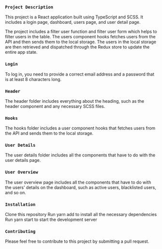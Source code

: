 ### `Project Description`

This project is a React application built using TypeScript and SCSS. It includes a login page, dashboard, users page, and user detail page.

The project includes a filter user function and filter user form which helps to filter users in the table. The users component hooks fetches users from the API and then sends them to the local storage. The users in the local storage are then retrieved and dispatched through the Redux store to update the entire app state.

### `Login`

To log in, you need to provide a correct email address and a password that is at least 8 characters long.

### `Header`

The header folder includes everything about the heading, such as the header component and any necessary SCSS files.

### `Hooks`

The hooks folder includes a user component hooks that fetches users from the API and sends them to the local storage.

### `User Details`

The user details folder includes all the components that have to do with the user details page.

### `User Overview`

The user overview page includes all the components that have to do with the users' details on the dashboard, such as active users, blacklisted users, and so on.

### `Installation`

Clone this repository
Run yarn add to install all the necessary dependencies
Run yarn start to start the development server

### `Contributing`

Please feel free to contribute to this project by submitting a pull request.
